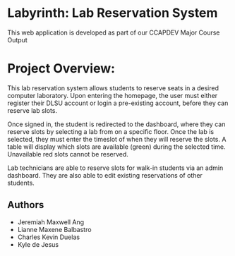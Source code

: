 # Labyrinth: Lab Reservation System
This web application is developed as part of our CCAPDEV Major Course Output

# Project Overview:
This lab reservation system allows students to reserve seats in a desired computer laboratory.
Upon entering the homepage, the user must either register their DLSU account or login a
pre-existing account, before they can reserve lab slots. 

Once signed in, the student is redirected to the dashboard, where they can reserve slots
by selecting a lab from on a specific floor. Once the lab is selected, they must
enter the timeslot of when they will reserve the slots. A table will display which
slots are available (green) during the selected time. Unavailable red slots cannot
be reserved.

Lab technicians are able to reserve slots for walk-in students via an admin dashboard.
They are also able to edit existing reservations of other students.


## Authors
- Jeremiah Maxwell Ang
- Lianne Maxene Balbastro
- Charles Kevin Duelas
- Kyle de Jesus
